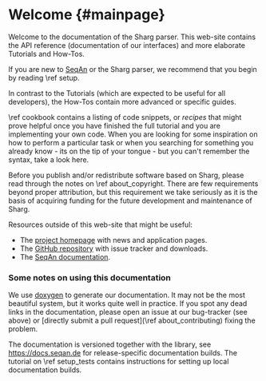 # Welcome {#mainpage}

<!--
SPDX-FileCopyrightText: 2006-2024 Knut Reinert & Freie Universität Berlin
SPDX-FileCopyrightText: 2016-2024 Knut Reinert & MPI für molekulare Genetik
SPDX-License-Identifier: CC-BY-4.0
-->

Welcome to the documentation of the Sharg parser.
This web-site contains the API reference (documentation of our interfaces) and more elaborate Tutorials and
How-Tos.

If you are new to [SeqAn](https://github.com/seqan/seqan3) or the Sharg parser, we recommend that you begin by reading \ref setup.

In contrast to the Tutorials (which are expected to be useful for all developers), the How-Tos contain more advanced
or specific guides.

\ref cookbook contains a listing of code snippets, or *recipes* that might prove helpful once you
have finished the full tutorial and you are implementing your own code.
When you are looking for some inspiration on how to perform a particular task or when you searching for something you
already know - its on the tip of your tongue - but you can't remember the syntax, take a look here.

Before you publish and/or redistribute software based on Sharg, please read through the notes on \ref about_copyright.
There are few requirements beyond proper attribution, but this requirement we take seriously as it is the basis of
acquiring funding for the future development and maintenance of Sharg.

Resources outside of this web-site that might be useful:

  * The [project homepage](https://www.seqan.de) with news and application pages.
  * The [GitHub repository](https://github.com/seqan/sharg-parser) with issue tracker and downloads.
  * The [SeqAn documentation](https://docs.seqan.de/).

### Some notes on using this documentation

We use [doxygen](https://doxygen.nl) to generate our documentation.
It may not be the most beautiful system, but it works quite well in practice.
If you spot any dead links in the documentation, please open an issue at our bug-tracker (see above) or
[directly submit a pull request](\ref about_contributing) fixing the problem.

The documentation is versioned together with the library, see https://docs.seqan.de for release-specific
documentation builds.
The tutorial on \ref setup_tests contains instructions for setting up local documentation builds.
